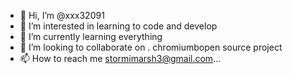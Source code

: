- 👋 Hi, I’m @xxx32091
- 👀 I’m interested in learning to code and develop
- 🌱 I’m currently learning everything
- 💞️ I’m looking to collaborate on . chromiumbopen source project
- 📫 How to reach me stormimarsh3@gmail.com...

<!---
xxx32091/xxx32091 is a ✨ special ✨ repository because its `README.md` (this file) appears on your GitHub profile.
You can click the Preview link to take a look at your changes.
--->

